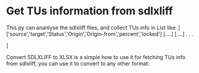 # Get TUs information from sdlxliff
This py can ananlyse the sdlxliff files, and collect TUs info in List like:
[
['source','target','Status','Origin','Origin-from','percent','locked']
[....]
[....]
.
.
.

]

Convert SDLXLIFF to XLSX is a simple how to use it for fetching TUs info from sdlxliff, you can use it to convert to any other format.

